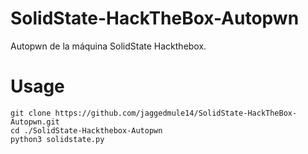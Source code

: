 # SolidState-HackTheBox-Autopwn
Autopwn de la máquina SolidState Hackthebox.

# Usage
`git clone https://github.com/jaggedmule14/SolidState-HackTheBox-Autopwn.git` </br>
`cd ./SolidState-Hackthebox-Autopwn` </br>
`python3 solidstate.py`
